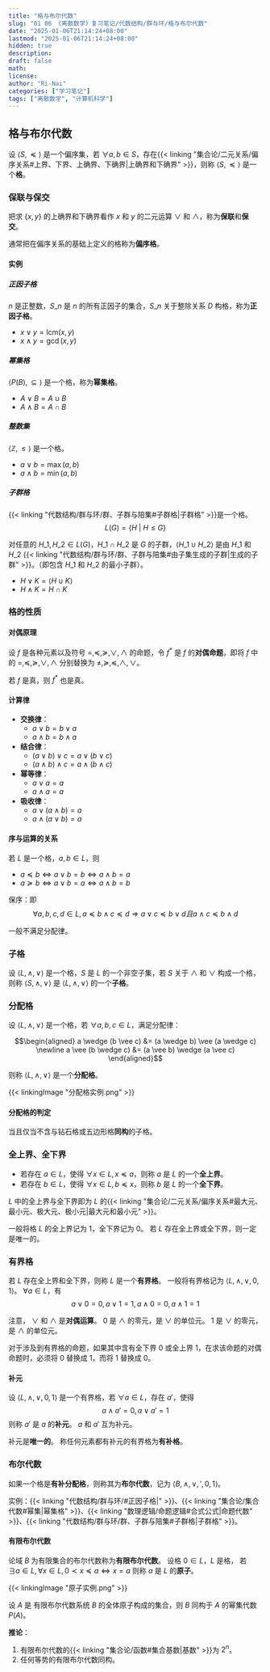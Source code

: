 ```yaml
---
title: "格与布尔代数"
slug: "01 06 《离散数学》复习笔记/代数结构/群与环/格与布尔代数"
date: "2025-01-06T21:14:24+08:00"
lastmod: "2025-01-06T21:14:24+08:00"
hidden: true
description:
draft: false
math:
license:
author: "Ri-Nai"
categories: ["学习笔记"]
tags: ["离散数学", "计算机科学"]
---
```


## 格与布尔代数
设 $\langle S, \preccurlyeq \rangle$ 是一个偏序集，若 $\forall a, b \in S$，存在{{< linking "集合论/二元关系/偏序关系#上界、下界、上确界、下确界|上确界和下确界" >}}，则称 $\langle S, \preccurlyeq \rangle$ 是一个**格**。

### 保联与保交
把求 $\lbrace x, y \rbrace$ 的上确界和下确界看作 $x$ 和 $y$ 的二元运算 $\vee$ 和 $\wedge$，称为**保联**和**保交**。

通常把在偏序关系的基础上定义的格称为**偏序格**。

#### 实例
##### 正因子格
$n$ 是正整数，$S\_n$ 是 $n$ 的所有正因子的集合，$S\_n$ 关于整除关系 $D$ 构格，称为**正因子格**。
- $x \vee y = \mathrm{lcm}(x, y)$
- $x \wedge y = \gcd(x, y)$

##### 幂集格
$\langle P(B), \subseteq \rangle$ 是一个格，称为**幂集格**。
- $A \vee B = A \cup B$
- $A \wedge B = A \cap B$

##### 整数集
$\langle \mathbb{Z}, \leq \rangle$ 是一个格。
- $a \vee b = \max(a, b)$
- $a \wedge b = \min(a, b)$

##### 子群格
{{< linking "代数结构/群与环/群、子群与陪集#子群格|子群格" >}}是一个格。  
$$L(G) = \lbrace H \ | \ H \leq G \rbrace$$  

对任意的 $H\_1, H\_2 \in L(G)$，$H\_1 \cap H\_2$ 是 $G$ 的子群，$\langle H\_1 \cup H\_2 \rangle$ 是由 $H\_1$ 和 $H\_2$ {{< linking "代数结构/群与环/群、子群与陪集#由子集生成的子群|生成的子群" >}}。（即包含 $H\_1$ 和 $H\_2$ 的最小子群）。  
- $H \vee K = \langle H \cup K \rangle$
- $H \wedge K = H \cap K$

### 格的性质
#### 对偶原理
设 $f$ 是各种元素以及符号 $=, \preccurlyeq, \succcurlyeq, \vee, \wedge$ 的命题，令 $f^*$ 是 $f$ 的**对偶命题**，即将 $f$ 中的 $=, \preccurlyeq, \succcurlyeq, \vee, \wedge$ 分别替换为 $\neq, \succcurlyeq, \preccurlyeq, \wedge, \vee$。

若 $f$ 是真，则 $f^*$ 也是真。

#### 计算律
- **交换律**：
    - $a \vee b = b \vee a$
    - $a \wedge b = b \wedge a$
- **结合律**：
    - $(a \vee b) \vee c = a \vee (b \vee c)$
    - $(a \wedge b) \wedge c = a \wedge (b \wedge c)$ 
- **幂等律**：
    - $a \vee a = a$
    - $a \wedge a = a$
- **吸收律**：
    - $a \vee (a \wedge b) = a$
    - $a \wedge (a \vee b) = a$

#### 序与运算的关系
若 $L$ 是一个格，$a, b \in L$，则
- $a \preccurlyeq b \Leftrightarrow a \vee b = b \Leftrightarrow a \wedge b = a$
- $a \succcurlyeq b \Leftrightarrow a \vee b = a \Leftrightarrow a \wedge b = b$

保序：即
$$\forall a, b, c, d \in L, a \preccurlyeq b \land c \preccurlyeq d \Rightarrow a \vee c \preccurlyeq b \vee d 且 a \wedge c \preccurlyeq b \wedge d$$

一般不满足分配律。

### 子格
设 $\langle L, \wedge, \vee \rangle$ 是一个格，$S$ 是 $L$ 的一个非空子集，若 $S$ 关于 $\wedge$ 和 $\vee$ 构成一个格，则称 $\langle S, \wedge, \vee \rangle$ 是 $\langle L, \wedge, \vee \rangle$ 的一个**子格**。


### 分配格
设 $\langle L, \wedge, \vee \rangle$ 是一个格，若 $\forall a, b, c \in L$，满足分配律：

$$\begin{aligned}
a \wedge (b \vee c) &= (a \wedge b) \vee (a \wedge c)  \newline 
a \vee (b \wedge c) &= (a \vee b) \wedge (a \vee c)
\end{aligned}$$

则称 $\langle L, \wedge, \vee \rangle$ 是一个**分配格**。

{{< linkingImage "分配格实例.png" >}}

#### 分配格的判定
当且仅当不含与钻石格或五边形格**同构**的子格。

### 全上界、全下界
- 若存在 $a \in L$，使得 $\forall x \in L, x \preccurlyeq a$，则称 $a$ 是 $L$ 的一个**全上界**。
- 若存在 $b \in L$，使得 $\forall x \in L, b \preccurlyeq x$，则称 $b$ 是 $L$ 的一个**全下界**。

$L$ 中的全上界与全下界即为 $L$ 的{{< linking "集合论/二元关系/偏序关系#最大元、最小元、极大元、极小元|最大元和最小元" >}}。

一般将格 $L$ 的全上界记为 $1$，全下界记为 $0$。
若 $L$ 存在全上界或全下界，则一定是唯一的。

### 有界格
若 $L$ 存在全上界和全下界，则称 $L$ 是一个**有界格**。
一般将有界格记为 $\langle L, \wedge, \vee, 0, 1 \rangle$。
$\forall a \in L$，有
$$a \vee 0 = 0, a \vee 1 = 1, a \wedge 0 = 0, a \wedge 1 = 1$$

注意， $\vee$ 和 $\wedge$ 是**对偶运算**。
$0$ 是 $\wedge$ 的零元，是 $\vee$ 的单位元。
$1$ 是 $\vee$ 的零元，是 $\wedge$ 的单位元。

对于涉及到有界格的命题，如果其中含有全下界 $0$ 或全上界 $1$，在求该命题的对偶命题时，必须将 $0$ 替换成 $1$，而将 $1$ 替换成 $0$。

#### 补元
设 $\langle L, \wedge, \vee, 0, 1 \rangle$ 是一个有界格，若 $\forall a \in L$，存在 $a'$，使得
$$a \wedge a' = 0, a \vee a' = 1$$
则称 $a'$ 是 $a$ 的**补元**。
$a$ 和 $a'$ 互为补元。

补元是**唯一的**。
称任何元素都有补元的有界格为**有补格**。

### 布尔代数
如果一个格是**有补分配格**，则称其为**布尔代数**，记为 $\langle B, \wedge, \vee, ', 0, 1 \rangle$。

实例：{{< linking "代数结构/群与环/#正因子格|" >}}、{{< linking "集合论/集合代数#幂集|幂集格" >}}、{{< linking "数理逻辑/命题逻辑#合式公式|命题代数" >}}、{{< linking "代数结构/群与环/群、子群与陪集#子群格|子群格" >}}。

#### 有限布尔代数
论域 $B$ 为有限集合的布尔代数称为**有限布尔代数**。
设格 $0 \in L$，$L$ 是格，
若 $\exists a \in L, \forall x \in L, 0 \prec x \preccurlyeq a \Leftrightarrow x = a$
则称 $a$ 是 $L$ 的**原子**。

{{< linkingImage "原子实例.png" >}}

设 $A$ 是 有限布尔代数系统 $B$ 的全体原子构成的集合，则 $B$ 同构于 $A$ 的幂集代数 $P(A)$。

**推论**：
1. 有限布尔代数的{{< linking "集合论/函数#集合基数|基数" >}}为 $2^n$。
2. 任何等势的有限布尔代数同构。


